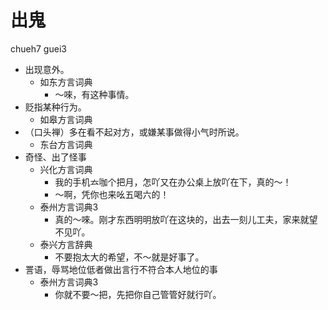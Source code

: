 # 出鬼
chueh7 guei3
+ 出现意外。
  * 如东方言词典
    - ～唻，有这种事情。
+ 贬指某种行为。
  * 如皋方言词典
+ （口头禅）多在看不起对方，或嫌某事做得小气时所说。
  * 东台方言词典
+ 奇怪、出了怪事
  * 兴化方言词典
    - 我的手机𠫓咖个把月，怎吖又在办公桌上放吖在下，真的～！
    - ～啊，凭你也来吆五喝六的！
  * 泰州方言词典3
    - 真的～唻。刚才东西明明放吖在这块的，出去一刻儿工夫，家来就望不见吖。
  * 泰兴方言辞典
    - 不要抱太大的希望，不～就是好事了。
+ 詈语，辱骂地位低者做出言行不符合本人地位的事
  * 泰州方言词典3
    - 你就不要～把，先把你自己管管好就行吖。
